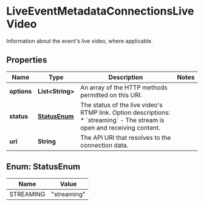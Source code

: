

# LiveEventMetadataConnectionsLiveVideo

Information about the event's live video, where applicable.

## Properties

| Name | Type | Description | Notes |
|------------ | ------------- | ------------- | -------------|
|**options** | **List&lt;String&gt;** | An array of the HTTP methods permitted on this URI. |  |
|**status** | [**StatusEnum**](#StatusEnum) | The status of the live video&#39;s RTMP link.  Option descriptions:  * &#x60;streaming&#x60; - The stream is open and receiving content.  |  |
|**uri** | **String** | The API URI that resolves to the connection data. |  |



## Enum: StatusEnum

| Name | Value |
|---- | -----|
| STREAMING | &quot;streaming&quot; |



